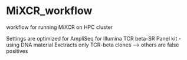 # MiXCR_workflow
workflow for running MiXCR on HPC cluster 


Settings are optimized for AmpliSeq for Illumina TCR beta-SR Panel kit - using DNA material
Exctracts only TCR-beta clones --> others are false positives 


